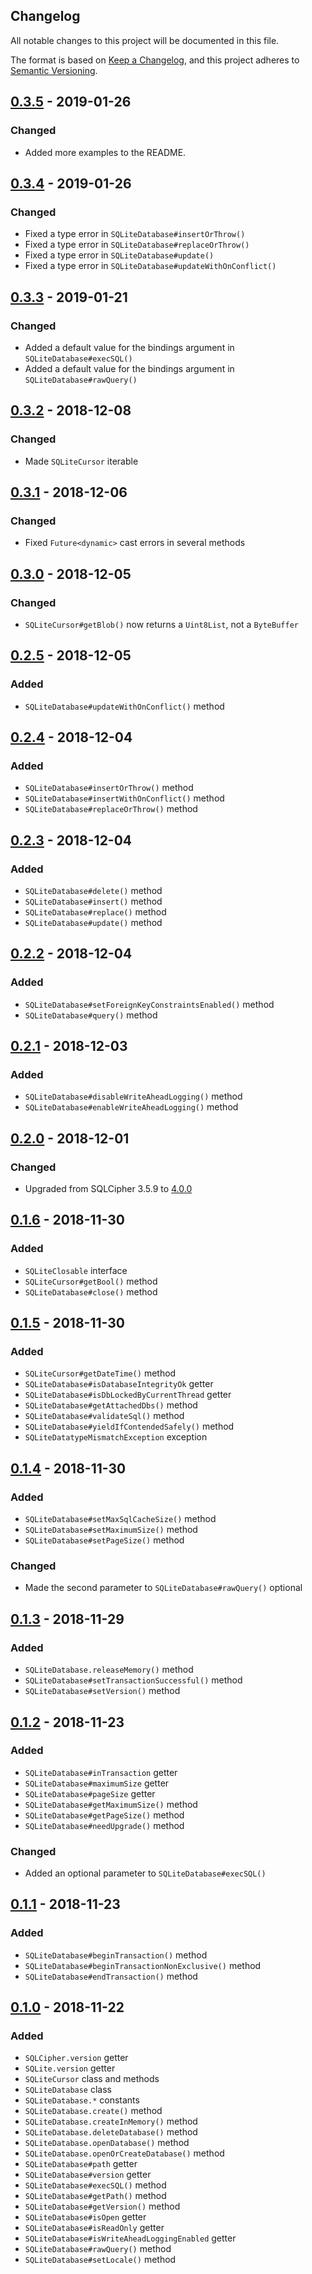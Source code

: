 Changelog
---------

All notable changes to this project will be documented in this file.

The format is based on [Keep a Changelog](https://keepachangelog.com/en/1.0.0/),
and this project adheres to [Semantic Versioning](https://semver.org/spec/v2.0.0.html).

## [0.3.5] - 2019-01-26
### Changed
- Added more examples to the README.

## [0.3.4] - 2019-01-26
### Changed
- Fixed a type error in `SQLiteDatabase#insertOrThrow()`
- Fixed a type error in `SQLiteDatabase#replaceOrThrow()`
- Fixed a type error in `SQLiteDatabase#update()`
- Fixed a type error in `SQLiteDatabase#updateWithOnConflict()`

## [0.3.3] - 2019-01-21
### Changed
- Added a default value for the bindings argument in `SQLiteDatabase#execSQL()`
- Added a default value for the bindings argument in `SQLiteDatabase#rawQuery()`

## [0.3.2] - 2018-12-08
### Changed
- Made `SQLiteCursor` iterable

## [0.3.1] - 2018-12-06
### Changed
- Fixed `Future<dynamic>` cast errors in several methods

## [0.3.0] - 2018-12-05
### Changed
- `SQLiteCursor#getBlob()` now returns a `Uint8List`, not a `ByteBuffer`

## [0.2.5] - 2018-12-05
### Added
- `SQLiteDatabase#updateWithOnConflict()` method

## [0.2.4] - 2018-12-04
### Added
- `SQLiteDatabase#insertOrThrow()` method
- `SQLiteDatabase#insertWithOnConflict()` method
- `SQLiteDatabase#replaceOrThrow()` method

## [0.2.3] - 2018-12-04
### Added
- `SQLiteDatabase#delete()` method
- `SQLiteDatabase#insert()` method
- `SQLiteDatabase#replace()` method
- `SQLiteDatabase#update()` method

## [0.2.2] - 2018-12-04
### Added
- `SQLiteDatabase#setForeignKeyConstraintsEnabled()` method
- `SQLiteDatabase#query()` method

## [0.2.1] - 2018-12-03
### Added
- `SQLiteDatabase#disableWriteAheadLogging()` method
- `SQLiteDatabase#enableWriteAheadLogging()` method

## [0.2.0] - 2018-12-01
### Changed
- Upgraded from SQLCipher 3.5.9 to
  [4.0.0](https://www.zetetic.net/blog/2018/11/30/sqlcipher-400-release/)

## [0.1.6] - 2018-11-30
### Added
- `SQLiteClosable` interface
- `SQLiteCursor#getBool()` method
- `SQLiteDatabase#close()` method

## [0.1.5] - 2018-11-30
### Added
- `SQLiteCursor#getDateTime()` method
- `SQLiteDatabase#isDatabaseIntegrityOk` getter
- `SQLiteDatabase#isDbLockedByCurrentThread` getter
- `SQLiteDatabase#getAttachedDbs()` method
- `SQLiteDatabase#validateSql()` method
- `SQLiteDatabase#yieldIfContendedSafely()` method
- `SQLiteDatatypeMismatchException` exception

## [0.1.4] - 2018-11-30
### Added
- `SQLiteDatabase#setMaxSqlCacheSize()` method
- `SQLiteDatabase#setMaximumSize()` method
- `SQLiteDatabase#setPageSize()` method
### Changed
- Made the second parameter to `SQLiteDatabase#rawQuery()` optional

## [0.1.3] - 2018-11-29
### Added
- `SQLiteDatabase.releaseMemory()` method
- `SQLiteDatabase#setTransactionSuccessful()` method
- `SQLiteDatabase#setVersion()` method

## [0.1.2] - 2018-11-23
### Added
- `SQLiteDatabase#inTransaction` getter
- `SQLiteDatabase#maximumSize` getter
- `SQLiteDatabase#pageSize` getter
- `SQLiteDatabase#getMaximumSize()` method
- `SQLiteDatabase#getPageSize()` method
- `SQLiteDatabase#needUpgrade()` method
### Changed
- Added an optional parameter to `SQLiteDatabase#execSQL()`

## [0.1.1] - 2018-11-23
### Added
- `SQLiteDatabase#beginTransaction()` method
- `SQLiteDatabase#beginTransactionNonExclusive()` method
- `SQLiteDatabase#endTransaction()` method

## [0.1.0] - 2018-11-22
### Added
- `SQLCipher.version` getter
- `SQLite.version` getter
- `SQLiteCursor` class and methods
- `SQLiteDatabase` class
- `SQLiteDatabase.*` constants
- `SQLiteDatabase.create()` method
- `SQLiteDatabase.createInMemory()` method
- `SQLiteDatabase.deleteDatabase()` method
- `SQLiteDatabase.openDatabase()` method
- `SQLiteDatabase.openOrCreateDatabase()` method
- `SQLiteDatabase#path` getter
- `SQLiteDatabase#version` getter
- `SQLiteDatabase#execSQL()` method
- `SQLiteDatabase#getPath()` method
- `SQLiteDatabase#getVersion()` method
- `SQLiteDatabase#isOpen` getter
- `SQLiteDatabase#isReadOnly` getter
- `SQLiteDatabase#isWriteAheadLoggingEnabled` getter
- `SQLiteDatabase#rawQuery()` method
- `SQLiteDatabase#setLocale()` method

[0.3.5]:  https://github.com/drydart/flutter_sqlcipher/compare/0.3.4...0.3.5
[0.3.4]:  https://github.com/drydart/flutter_sqlcipher/compare/0.3.3...0.3.4
[0.3.3]:  https://github.com/drydart/flutter_sqlcipher/compare/0.3.2...0.3.3
[0.3.2]:  https://github.com/drydart/flutter_sqlcipher/compare/0.3.1...0.3.2
[0.3.1]:  https://github.com/drydart/flutter_sqlcipher/compare/0.3.0...0.3.1
[0.3.0]:  https://github.com/drydart/flutter_sqlcipher/compare/0.2.5...0.3.0
[0.2.5]:  https://github.com/drydart/flutter_sqlcipher/compare/0.2.4...0.2.5
[0.2.4]:  https://github.com/drydart/flutter_sqlcipher/compare/0.2.3...0.2.4
[0.2.3]:  https://github.com/drydart/flutter_sqlcipher/compare/0.2.2...0.2.3
[0.2.2]:  https://github.com/drydart/flutter_sqlcipher/compare/0.2.1...0.2.2
[0.2.1]:  https://github.com/drydart/flutter_sqlcipher/compare/0.2.0...0.2.1
[0.2.0]:  https://github.com/drydart/flutter_sqlcipher/compare/0.1.6...0.2.0
[0.1.6]:  https://github.com/drydart/flutter_sqlcipher/compare/0.1.5...0.1.6
[0.1.5]:  https://github.com/drydart/flutter_sqlcipher/compare/0.1.4...0.1.5
[0.1.4]:  https://github.com/drydart/flutter_sqlcipher/compare/0.1.3...0.1.4
[0.1.3]:  https://github.com/drydart/flutter_sqlcipher/compare/0.1.2...0.1.3
[0.1.2]:  https://github.com/drydart/flutter_sqlcipher/compare/0.1.1...0.1.2
[0.1.1]:  https://github.com/drydart/flutter_sqlcipher/compare/0.1.0...0.1.1
[0.1.0]:  https://github.com/drydart/flutter_sqlcipher/compare/0.0.6...0.1.0
